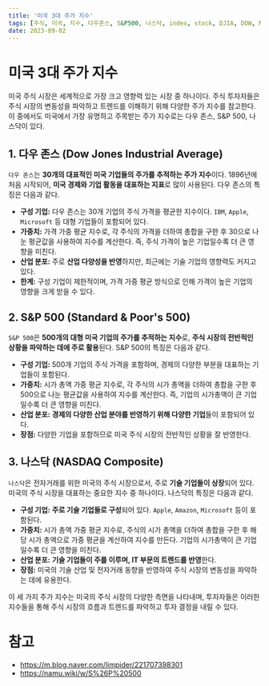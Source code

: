 ```yaml
---
title: '미국 3대 주가 지수'
tags: [주식, 미국, 지수, 다우존스, S&P500, 나스닥, index, stock, DJIA, DOW, NASDAQ]
date: 2023-09-02
---
```


# 미국 3대 주가 지수

미국 주식 시장은 세계적으로 가장 크고 영향력 있는 시장 중 하나이다. 주식 투자자들은 주식 시장의 변동성을 파악하고 트렌드를 이해하기 위해 다양한 주가 지수를 참고한다. 이 중에서도 미국에서 가장 유명하고 주목받는 주가 지수로는 다우 존스, S&P 500, 나스닥이 있다.

## 1. 다우 존스 (Dow Jones Industrial Average)

`다우 존스`는 **30개의 대표적인 미국 기업들의 주가를 추적하는 주가 지수**이다. 1896년에 처음 시작되어, **미국 경제와 기업 활동을 대표하는 지표**로 많이 사용된다. 다우 존스의 특징은 다음과 같다.

- **구성 기업:** 다우 존스는 30개 기업의 주식 가격을 평균한 지수이다. `IBM`, `Apple`, `Microsoft` 등 대형 기업들이 포함되어 있다.
- **가중치:** 가격 가중 평균 지수로, 각 주식의 가격을 더하여 총합을 구한 후 30으로 나눈 평균값을 사용하여 지수를 계산한다. 즉, 주식 가격이 높은 기업일수록 더 큰 영향을 미친다.
- **산업 분포:** 주로 **산업 다양성을 반영**하지만, 최근에는 기술 기업의 영향력도 커지고 있다.
- **한계:** 구성 기업이 제한적이며, 가격 가중 평균 방식으로 인해 가격이 높은 기업의 영향을 크게 받을 수 있다.

## 2. S&P 500 (Standard & Poor's 500)

`S&P 500`은 **500개의 대형 미국 기업의 주가를 추적하는 지수**로, **주식 시장의 전반적인 상황을 파악하는 데에 주로 활용**된다. S&P 500의 특징은 다음과 같다.

- **구성 기업:** 500개 기업의 주식 가격을 포함하며, 경제의 다양한 부분을 대표하는 기업들이 포함된다.
- **가중치:** 시가 총액 가중 평균 지수로, 각 주식의 시가 총액을 더하여 총합을 구한 후 500으로 나눈 평균값을 사용하여 지수를 계산한다. 즉, 기업의 시가총액이 큰 기업일수록 더 큰 영향을 미친다.
- **산업 분포:** **경제의 다양한 산업 분야를 반영하기 위해 다양한 기업**들이 포함되어 있다.
- **장점:** 다양한 기업을 포함하므로 미국 주식 시장의 전반적인 상황을 잘 반영한다.

## 3. 나스닥 (NASDAQ Composite)

`나스닥`은 전자거래를 위한 미국의 주식 시장으로서, 주로 **기술 기업들이 상장**되어 있다. 미국의 주식 시장을 대표하는 중요한 지수 중 하나이다. 나스닥의 특징은 다음과 같다.

- **구성 기업:** **주로 기술 기업들로 구성**되어 있다. `Apple`, `Amazon`, `Microsoft` 등이 포함된다.
- **가중치:** 시가 총액 가중 평균 지수로, 주식의 시가 총액을 더하여 총합을 구한 후 해당 시가 총액으로 가중 평균을 계산하여 지수를 만든다. 기업의 시가총액이 큰 기업일수록 더 큰 영향을 미친다.
- **산업 분포:** **기술 기업들이 주를 이루며, IT 부문의 트렌드를 반영**한다.
- **장점:** 미국의 기술 산업 및 전자거래 동향을 반영하여 주식 시장의 변동성을 파악하는 데에 유용한다.

이 세 가지 주가 지수는 미국의 주식 시장의 다양한 측면을 나타내며, 투자자들은 이러한 지수들을 통해 주식 시장의 흐름과 트렌드를 파악하고 투자 결정을 내릴 수 있다.

# 참고

- https://m.blog.naver.com/limpider/221707398301
- https://namu.wiki/w/S%26P%20500
